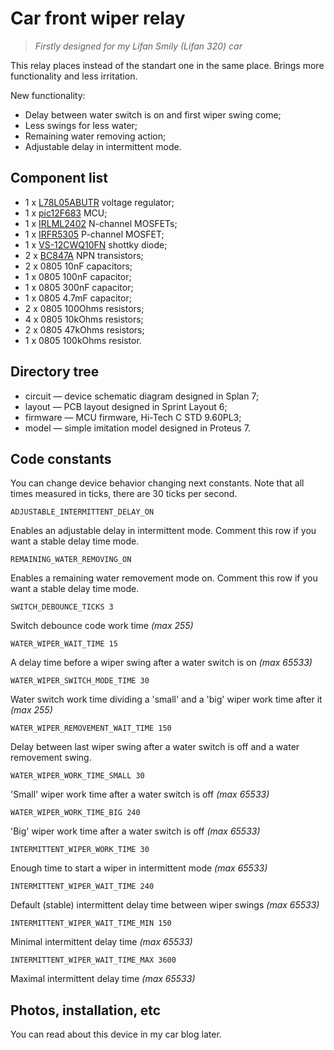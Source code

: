 Car front wiper relay
=====================

> *Firstly designed for my Lifan Smily (Lifan 320) car*

This relay places instead of the standart one in the same place. Brings more functionality and less irritation.

New functionality:
 - Delay between water switch is on and first wiper swing come;
 - Less swings for less water;
 - Remaining water removing action;
 - Adjustable delay in intermittent mode.


Component list
--------------
 - 1 x [L78L05ABUTR] voltage regulator;
 - 1 x [pic12F683] MCU;
 - 1 x [IRLML2402] N-channel MOSFETs;
 - 1 x [IRFR5305] P-channel MOSFET;
 - 1 x [VS-12CWQ10FN] shottky diode;
 - 2 x [BC847A] NPN transistors;
 - 2 x 0805 10nF capacitors;
 - 1 x 0805 100nF capacitor;
 - 1 x 0805 300nF capacitor;
 - 1 x 0805 4.7mF capacitor;
 - 2 x 0805 100Ohms resistors;
 - 4 x 0805 10kOhms resistors;
 - 2 x 0805 47kOhms resistors;
 - 1 x 0805 100kOhms resistor.

Directory tree
--------------
 - circuit — device schematic diagram designed in Splan 7;
 - layout — PCB layout designed in Sprint Layout 6;
 - firmware — MCU firmware, Hi-Tech C STD 9.60PL3;
 - model — simple imitation model designed in Proteus 7.

Code constants
--------------

You can change device behavior changing next constants. Note that all times measured in ticks, there are 30 ticks per second.

`ADJUSTABLE_INTERMITTENT_DELAY_ON`

Enables an adjustable delay in intermittent mode. Comment this row if you want a stable delay time mode.

`REMAINING_WATER_REMOVING_ON`

Enables a remaining water removement mode on. Comment this row if you want a stable delay time mode.

`SWITCH_DEBOUNCE_TICKS 3`

Switch debounce code work time *(max 255)*

`WATER_WIPER_WAIT_TIME 15`

A delay time before a wiper swing after a water switch is on *(max 65533)*

`WATER_WIPER_SWITCH_MODE_TIME 30`

Water switch work time dividing a 'small' and a 'big' wiper work time after it *(max 255)*

`WATER_WIPER_REMOVEMENT_WAIT_TIME 150`

Delay between last wiper swing after a water switch is off and a water removement swing.

`WATER_WIPER_WORK_TIME_SMALL 30`

'Small' wiper work time after a water switch is off *(max 65533)*

`WATER_WIPER_WORK_TIME_BIG 240`

'Big' wiper work time after a water switch is off *(max 65533)*

`INTERMITTENT_WIPER_WORK_TIME 30`

Enough time to start a wiper in intermittent mode *(max 65533)*

`INTERMITTENT_WIPER_WAIT_TIME 240`

Default (stable) intermittent delay time between wiper swings *(max 65533)*

`INTERMITTENT_WIPER_WAIT_TIME_MIN 150`

Minimal intermittent delay time *(max 65533)*

`INTERMITTENT_WIPER_WAIT_TIME_MAX 3600`

Maximal intermittent delay time *(max 65533)*

Photos, installation, etc
-------------------------
You can read about this device in my car blog later.






[L78L05ABUTR]:http://www.st.com/st-web-ui/static/active/en/resource/technical/document/datasheet/CD00000446.pdf
[pic12F683]:http://ww1.microchip.com/downloads/en/devicedoc/41211d_.pdf
[IRLML2402]:http://www.irf.com/product-info/datasheets/data/irlml2402.pdf
[IRML9301]:http://www.irf.com/product-info/datasheets/data/irlml9301pbf.pdf
[IRFR5305]:http://www.irf.com/product-info/datasheets/data/irfr5305pbf.pdf
[VS-12CWQ10FN]:http://www.vishay.com/docs/94135/12cwq10f.pdf
[BC847A]:http://www.nxp.com/documents/data_sheet/BC847_SER.pdf